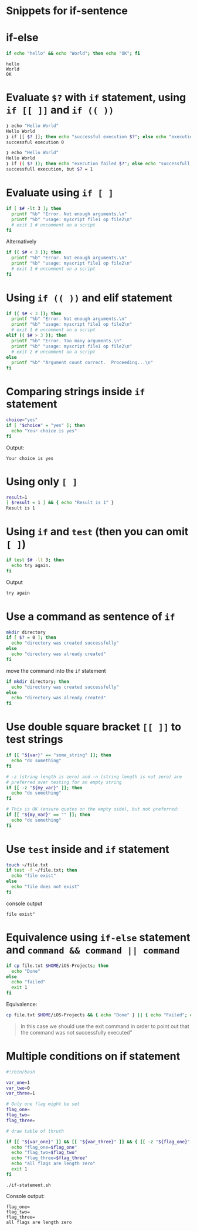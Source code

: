 # Snippets for if-sentence

# if-else

```bash
if echo "hello" && echo "World"; then echo "OK"; fi
```

```console
hello
World
OK
```

# Evaluate `$?` with `if` statement, using `if [[ ]]` and `if (( ))`

```bash
❯ echo "Hello World"
Hello World
❯ if [[ $? ]]; then echo "successful execution $?"; else echo "execution failed"; fi
successful execution 0
```

```bash
❯ echo "Hello World"
Hello World
❯ if (( $? )); then echo "execution failed $?"; else echo "successfull execution, but \$? = $?"; fi
successfull execution, but $? = 1
```

# Evaluate using `if [ ]`

```bash
if [ $# -lt 3 ]; then
  printf "%b" "Error. Not enough arguments.\n"
  printf "%b" "usage: myscript file1 op file2\n"
  # exit 1 # uncomment on a script
fi
```

Alternatively

```bash
if (( $# < 3 )); then
  printf "%b" "Error. Not enough arguments.\n"
  printf "%b" "usage: myscript file1 op file2\n"
  # exit 1 # uncomment on a script
fi
```

# Using `if (( ))` and elif statement

```bash
if (( $# < 3 )); then
  printf "%b" "Error. Not enough arguments.\n"
  printf "%b" "usage: myscript file1 op file2\n"
  # exit 1 # uncomment on a script
elif (( $# > 3 )); then
  printf "%b" "Error. Too many arguments.\n"
  printf "%b" "usage: myscript file1 op file2\n"
  # exit 2 # uncomment on a script
else
  printf "%b" "Argument count correct.  Proceeding...\n"
fi
```

# Comparing strings inside `if` statement

```bash
choice="yes"
if [ "$choice" = "yes" ]; then
  echo "Your choice is yes"
fi
```

Output:

```console
Your choice is yes
```

# Using only `[ ]`

```bash
result=1
[ $result = 1 ] && { echo "Result is 1" }
Result is 1
```

# Using `if` and `test` (then you can omit `[ ]`)

```bash
if test $# -lt 3; then
  echo try again.
fi
```

Output

```bash
try again
```

# Use a command as sentence of `if`

```bash
mkdir directory
if [ $? = 0 ]; then
  echo "directory was created successfully"
else 
  echo "directory was already created"
fi
```

move the command into the `if` statement

```bash
if mkdir directory; then
  echo "directory was created successfully"
else 
  echo "directory was already created"
fi
```

# Use double square bracket `[[ ]]` to test strings

```bash
if [[ "${var}" == "some_string" ]]; then
  echo "do something"
fi
```

```bash
# -z (string length is zero) and -n (string length is not zero) are
# preferred over testing for an empty string
if [[ -z "${my_var}" ]]; then
  echo "do something"
fi
```

```bash
# This is OK (ensure quotes on the empty side), but not preferred:
if [[ "${my_var}" == "" ]]; then
  echo "do something"
fi
```

# Use `test` inside and `if` statement

```bash
touch ~/file.txt
if test -f ~/file.txt; then
  echo "file exist"
else 
  echo "file does not exist"
fi
```

console output

```console
file exist"
```

# Equivalence using `if-else` statement and `command && command || command`

```bash
if cp file.txt $HOME/iOS-Projects; then
  echo "Done"
else 
  echo "failed"
  exit 1
fi
```

Equivalence:

```bash
cp file.txt $HOME/iOS-Projects && { echo "Done" } || { echo "Failed"; exit 1 }
```

> In this case we should use the exit command in order to point out that the command was not successfully executed" 

# Multiple conditions on if statement

```bash
#!/bin/bash

var_one=1
var_two=0
var_three=1

# Only one flag might be set
flag_one=
flag_two=
flag_three=

# draw table of thruth

if [[ "${var_one}" ]] && [[ "${var_three}" ]] && { [[ -z "${flag_one}" ]] && [[ -z "${flag_two}" ]] && [[ -z "${flag_three}" ]]; }; then
  echo "flag_one=$flag_one"
  echo "flag_two=$flag_two"
  echo "flag_three=$flag_three"
  echo "all flags are length zero"
  exit 1
fi
```

```console
./if-statement.sh
```

Console output:

```console
flag_one=
flag_two=
flag_three=
all flags are length zero
```
